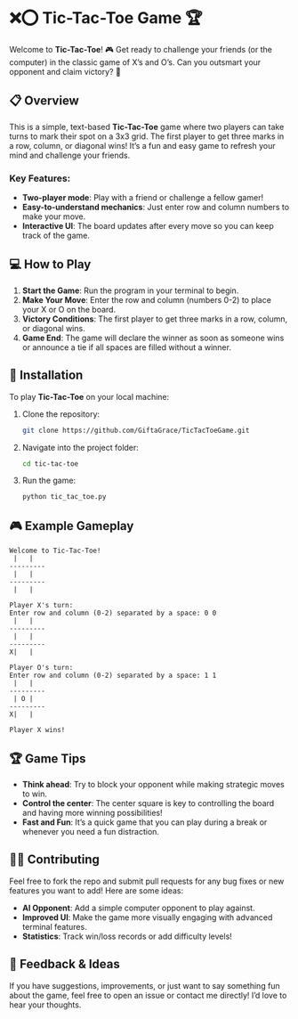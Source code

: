 # ❌⭕ Tic-Tac-Toe Game 🏆

Welcome to **Tic-Tac-Toe**! 🎮 Get ready to challenge your friends (or the computer) in the classic game of X’s and O’s. Can you outsmart your opponent and claim victory? 🏅

## 📋 Overview

This is a simple, text-based **Tic-Tac-Toe** game where two players can take turns to mark their spot on a 3x3 grid. The first player to get three marks in a row, column, or diagonal wins! It’s a fun and easy game to refresh your mind and challenge your friends.

### Key Features:
- **Two-player mode**: Play with a friend or challenge a fellow gamer!
- **Easy-to-understand mechanics**: Just enter row and column numbers to make your move.
- **Interactive UI**: The board updates after every move so you can keep track of the game.

## 💻 How to Play

1. **Start the Game**: Run the program in your terminal to begin.
2. **Make Your Move**: Enter the row and column (numbers 0-2) to place your X or O on the board.
3. **Victory Conditions**: The first player to get three marks in a row, column, or diagonal wins.
4. **Game End**: The game will declare the winner as soon as someone wins or announce a tie if all spaces are filled without a winner.

## 🔧 Installation

To play **Tic-Tac-Toe** on your local machine:

1. Clone the repository:
    ```bash
    git clone https://github.com/GiftaGrace/TicTacToeGame.git
    ```

2. Navigate into the project folder:
    ```bash
    cd tic-tac-toe
    ```

3. Run the game:
    ```bash
    python tic_tac_toe.py
    ```

## 🎮 Example Gameplay

```
Welcome to Tic-Tac-Toe!
 |   |  
---------
 |   |  
---------
 |   |  

Player X's turn:
Enter row and column (0-2) separated by a space: 0 0
 |   |  
---------
 |   |  
---------
X|   |  

Player O's turn:
Enter row and column (0-2) separated by a space: 1 1
 |   |  
---------
 | O |  
---------
X|   |  

Player X wins!
```

## 🏆 Game Tips

- **Think ahead**: Try to block your opponent while making strategic moves to win.
- **Control the center**: The center square is key to controlling the board and having more winning possibilities!
- **Fast and Fun**: It’s a quick game that you can play during a break or whenever you need a fun distraction.

## 🧑‍💻 Contributing

Feel free to fork the repo and submit pull requests for any bug fixes or new features you want to add! Here are some ideas:
- **AI Opponent**: Add a simple computer opponent to play against.
- **Improved UI**: Make the game more visually engaging with advanced terminal features.
- **Statistics**: Track win/loss records or add difficulty levels!

## 🌟 Feedback & Ideas

If you have suggestions, improvements, or just want to say something fun about the game, feel free to open an issue or contact me directly! I’d love to hear your thoughts.
